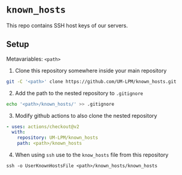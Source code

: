 # ```known_hosts```

This repo contains SSH host keys of our servers.

## Setup

Metavariables: ```<path>```

1. Clone this repository somewhere inside your main repository

```bash
git -C '<path>' clone https://github.com/UM-LPM/known_hosts.git 
```

2. Add the path to the nested repository to ```.gitignore```

```bash
echo '<path>/known_hosts/' >> .gitignore
```

3. Modify github actions to also clone the nested repository

```yaml
- uses: actions/checkout@v2
  with:
    repository: UM-LPM/known_hosts 
    path: <path>/known_hosts
```

4. When using ```ssh``` use to the ```know_hosts``` file from this repository

```
ssh -o UserKnownHostsFile <path>/known_hosts/known_hosts
```
